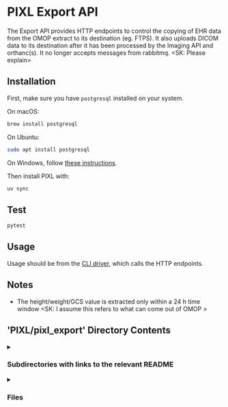# PIXL Export API

The Export API provides HTTP endpoints to control the copying of EHR data from the OMOP extract
to its destination (eg. FTPS). It also uploads DICOM data to its destination after it has been
processed by the Imaging API and orthanc(s).
It no longer accepts messages from rabbitmq. <SK: Please explain>

## Installation

First, make sure you have `postgresql` installed on your system.

On macOS:

```bash
brew install postgresql
```

On Ubuntu:

```bash
sudo apt install postgresql
```

On Windows, follow [these instructions](https://www.postgresqltutorial.com/postgresql-getting-started/install-postgresql/).

Then install PIXL with:

```bash
uv sync
```

## Test

```bash
pytest
```

## Usage

Usage should be from the [CLI driver](../cli/README.md), which calls the HTTP endpoints.

## Notes

- The height/weight/GCS value is extracted only within a 24 h time window  <SK: I assume this refers to what can come out of OMOP   >

## 'PIXL/pixl_export' Directory Contents

<details>
<summary>
<h3> Subdirectories with links to the relevant README </h3> 

</summary>

[src](./src/README.md)

[tests](./tests/README.md)

</details>

<details>
<summary>
<h3> Files </h3> 

</summary>

| **Configuration** | **User docs** |
| :--- | :--- |
| pyproject.toml | README.md |

</details>


